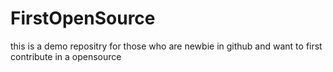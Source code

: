 # FirstOpenSource
this is a demo repositry for those who are newbie in github and want to first contribute in a opensource
